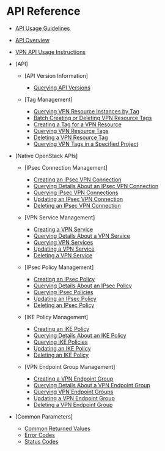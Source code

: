 # API Reference

-   [API Usage Guidelines](api-usage-guidelines.md)
-   [API Overview](api-overview.md)
-   [VPN API Usage Instructions](vpn-api-usage-instructions.md)
-   [API]
    -   [API Version Information]
        -   [Querying API Versions](querying-api-versions.md)

    -   [Tag Management]
        -   [Querying VPN Resource Instances by Tag](querying-vpn-resource-instances-by-tag.md)
        -   [Batch Creating or Deleting VPN Resource Tags](batch-creating-or-deleting-vpn-resource-tags.md)
        -   [Creating a Tag for a VPN Resource](creating-a-tag-for-a-vpn-resource.md)
        -   [Querying VPN Resource Tags](querying-vpn-resource-tags.md)
        -   [Deleting a VPN Resource Tag](deleting-a-vpn-resource-tag.md)
        -   [Querying VPN Tags in a Specified Project](querying-vpn-tags-in-a-specified-project.md)


-   [Native OpenStack APIs]
    -   [IPsec Connection Management]
        -   [Creating an IPsec VPN Connection](creating-an-ipsec-vpn-connection.md)
        -   [Querying Details About an IPsec VPN Connection](querying-details-about-an-ipsec-vpn-connection.md)
        -   [Querying IPsec VPN Connections](querying-ipsec-vpn-connections.md)
        -   [Updating an IPsec VPN Connection](updating-an-ipsec-vpn-connection.md)
        -   [Deleting an IPsec VPN Connection](deleting-an-ipsec-vpn-connection.md)

    -   [VPN Service Management]
        -   [Creating a VPN Service](creating-a-vpn-service.md)
        -   [Querying Details About a VPN Service](querying-details-about-a-vpn-service.md)
        -   [Querying VPN Services](querying-vpn-services.md)
        -   [Updating a VPN Service](updating-a-vpn-service.md)
        -   [Deleting a VPN Service](deleting-a-vpn-service.md)

    -   [IPsec Policy Management]
        -   [Creating an IPsec Policy](creating-an-ipsec-policy.md)
        -   [Querying Details About an IPsec Policy](querying-details-about-an-ipsec-policy.md)
        -   [Querying IPsec Policies](querying-ipsec-policies.md)
        -   [Updating an IPsec Policy](updating-an-ipsec-policy.md)
        -   [Deleting an IPsec Policy](deleting-an-ipsec-policy.md)

    -   [IKE Policy Management]
        -   [Creating an IKE Policy](creating-an-ike-policy.md)
        -   [Querying Details About an IKE Policy](querying-details-about-an-ike-policy.md)
        -   [Querying IKE Policies](querying-ike-policies.md)
        -   [Updating an IKE Policy](updating-an-ike-policy.md)
        -   [Deleting an IKE Policy](deleting-an-ike-policy.md)

    -   [VPN Endpoint Group Management]
        -   [Creating a VPN Endpoint Group](creating-a-vpn-endpoint-group.md)
        -   [Querying Details About a VPN Endpoint Group](querying-details-about-a-vpn-endpoint-group.md)
        -   [Querying VPN Endpoint Groups](querying-vpn-endpoint-groups.md)
        -   [Updating a VPN Endpoint Group](updating-a-vpn-endpoint-group.md)
        -   [Deleting a VPN Endpoint Group](deleting-a-vpn-endpoint-group.md)


-   [Common Parameters]
    -   [Common Returned Values](common-returned-values.md)
    -   [Error Codes](error-codes.md)
    -   [Status Codes](status-codes.md)



